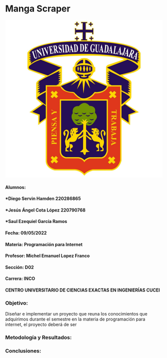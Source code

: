 # Manga Scraper
![image](https://github.com/zaulilloxone2/Analizador_Lexico/blob/280971c8b4e514785cf26e6cecf40f1f4175a0ed/udg%20logo.jpg) 
#### Alumnos: 
#### *Diego Servin Hamden 220286865
#### *Jesús Ángel Cota López 220790768
#### *Saul Ezequiel García Ramos
#### Fecha: 09/05/2022
#### Materia: Programación para Internet
#### Profesor: Michel Emanuel Lopez Franco
#### Sección: D02
#### Carrera: INCO
#### CENTRO UNIVERSITARIO DE CIENCIAS EXACTAS EN INGENIERÍAS CUCEI

### Objetivo:
Diseñar e implementar un proyecto que reuna los conocimientos que adquirimos durante el semestre en la materia de programación para internet, el proyecto deberá de ser 


### Metodología y Resultados:




### Conclusiones:
